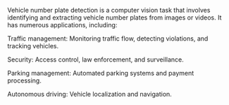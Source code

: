 Vehicle number plate detection is a computer vision task that involves identifying and extracting vehicle number plates from images or videos. It has numerous applications, including:

Traffic management: Monitoring traffic flow, detecting violations, and tracking vehicles.

Security: Access control, law enforcement, and surveillance.

Parking management: Automated parking systems and payment processing.

Autonomous driving: Vehicle localization and navigation.
